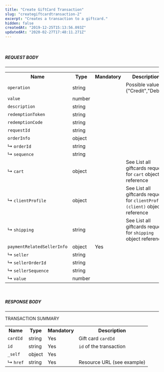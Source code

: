 ```yaml
---
title: "Create GiftCard Transaction"
slug: "creategiftcardtransaction-2"
excerpt: "Creates a transaction to a giftcard."
hidden: false
createdAt: "2019-12-25T15:13:56.093Z"
updatedAt: "2020-02-27T17:48:11.271Z"
---
```

<br>

##### REQUEST BODY 

---

<table>
    <tr>
        <th>Name</th>
        <th>Type</th>
        <th>Mandatory</th>
        <th>Description</th>
    </tr>
    <tr>
        <td><code>operation</code></td>
        <td>string</td>
        <td></td>
        <td>Possible values: {"Credit","Debit"}</td>
    </tr> 
    <tr>
        <td><code>value</code></td>
        <td>number</td>
        <td></td>
        <td></td>
    </tr>
    <tr>
        <td><code>description</code></td>
        <td>string</td>
        <td></td>
        <td></td>
    </tr> 
    <tr>
        <td><code>redemptionToken</code></td>
        <td>string</td>
        <td></td>
        <td></td>
    </tr> 
    <tr>
        <td><code>redemptionCode</code></td>
        <td>string</td>
        <td></td>
        <td></td>
    </tr> 
    <tr>
        <td><code>requestId</code></td>
        <td>string</td>
        <td></td>
        <td></td>
    </tr> 
    <tr> 
        <td><code>orderInfo</code></td>
        <td>object</td>
        <td></td>
        <td></td>
    </tr>
    <tr>
        <td>&#x21B3; <code>orderId</code></td>
        <td>string</td>
        <td></td>
        <td></td>
    </tr>
    <tr>
        <td>&#x21B3; <code>sequence</code></td>
        <td>string</td>
        <td></td>
        <td></td>
    </tr>
    <tr>
        <td>&#x21B3; <code>cart</code></td>
        <td>object</td>
        <td></td>
        <td>See List all giftcards request for <code>cart</code> object reference</td>
    </tr>
    <tr>
        <td>&#x21B3; <code>clientProfile</code></td>
        <td>object</td>
        <td></td>
        <td>See List all giftcards request for <code>clientProfile (client)</code> object reference</td>
    </tr>
    <tr>
        <td>&#x21B3; <code>shipping</code></td>
        <td>string</td>
        <td></td>
        <td>See List all giftcards request for <code>shipping</code> object reference</td>
    </tr>
    <tr>
        <td><code>paymentRelatedSellerInfo</code></td>
        <td>object</td>
        <td>Yes</td>
        <td></td>
    </tr> 
    <tr>
        <td>&#x21B3; <code>seller</code></td>
        <td>string</td>
        <td></td>
        <td></td>
    </tr>
    <tr>
        <td>&#x21B3; <code>sellerOrderId</code></td>
        <td>string</td>
        <td></td>
        <td></td>
    </tr>
    <tr>
        <td>&#x21B3; <code>sellerSequence</code></td>
        <td>string</td>
        <td></td>
        <td></td>
    </tr>
    <tr>
        <td>&#x21B3; <code>value</code></td>
        <td>number</td>
        <td></td>
        <td></td>
    </tr>
</table>


<br>

##### RESPONSE BODY 

---

TRANSACTION SUMMARY

<table>
    <tr>
        <th>Name</th>
        <th>Type</th>
        <th>Mandatory</th>
        <th>Description</th>
    </tr>
    <tr>
        <td><code>cardId</code></td>
        <td>string</td>
        <td>Yes</td>
        <td>Gift card <code>cardId</code></td>
    </tr>   
    <tr>
        <td><code>id</code></td>
        <td>string</td>
        <td>Yes</td>
        <td><code>id</code> of the transaction</td>
    </tr>
    <tr>
        <tr>
        <td><code>_self</code></td>
        <td>object</td>
        <td>Yes</td>
        <td></td>
    </tr>      
    <tr>
        <tr>
        <td>&#x21B3; <code>href</code></td>
        <td>string</td>
        <td>Yes</td>
        <td>Resource URL (see example)</td>
    </tr>     
</table>